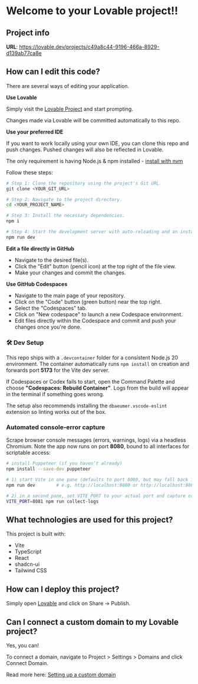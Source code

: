 # Welcome to your Lovable project!!

## Project info

**URL**: https://lovable.dev/projects/c49a8c44-9196-466a-8929-d139ab77ca8e

## How can I edit this code?

There are several ways of editing your application.

**Use Lovable**

Simply visit the [Lovable Project](https://lovable.dev/projects/c49a8c44-9196-466a-8929-d139ab77ca8e) and start prompting.

Changes made via Lovable will be committed automatically to this repo.

**Use your preferred IDE**

If you want to work locally using your own IDE, you can clone this repo and push changes. Pushed changes will also be reflected in Lovable.

The only requirement is having Node.js & npm installed - [install with nvm](https://github.com/nvm-sh/nvm#installing-and-updating)

Follow these steps:

```sh
# Step 1: Clone the repository using the project's Git URL.
git clone <YOUR_GIT_URL>

# Step 2: Navigate to the project directory.
cd <YOUR_PROJECT_NAME>

# Step 3: Install the necessary dependencies.
npm i

# Step 4: Start the development server with auto-reloading and an instant preview.
npm run dev
```

**Edit a file directly in GitHub**

- Navigate to the desired file(s).
- Click the "Edit" button (pencil icon) at the top right of the file view.
- Make your changes and commit the changes.

**Use GitHub Codespaces**

- Navigate to the main page of your repository.
- Click on the "Code" button (green button) near the top right.
- Select the "Codespaces" tab.
- Click on "New codespace" to launch a new Codespace environment.
- Edit files directly within the Codespace and commit and push your changes once you're done.

### 🛠 Dev Setup

This repo ships with a `.devcontainer` folder for a consistent Node.js 20 environment. The container automatically runs `npm install` on creation and forwards port **5173** for the Vite dev server.

If Codespaces or Codex fails to start, open the Command Palette and choose **"Codespaces: Rebuild Container"**. Logs from the build will appear in the terminal if something goes wrong.

The setup also recommends installing the `dbaeumer.vscode-eslint` extension so linting works out of the box.

### Automated console‑error capture

Scrape browser console messages (errors, warnings, logs) via a headless Chromium.  Note the app now runs on port **8080**, bound to all interfaces for scriptable access:

```bash
# install Puppeteer (if you haven’t already)
npm install --save-dev puppeteer

# 1) start Vite in one pane (defaults to port 8080, but may fall back if occupied)
npm run dev        # e.g. http://localhost:8080 or http://localhost:8081

# 2) in a second pane, set VITE_PORT to your actual port and capture console logs:
VITE_PORT=8081 npm run collect-logs
```

## What technologies are used for this project?

This project is built with:

- Vite
- TypeScript
- React
- shadcn-ui
- Tailwind CSS

## How can I deploy this project?

Simply open [Lovable](https://lovable.dev/projects/c49a8c44-9196-466a-8929-d139ab77ca8e) and click on Share -> Publish.

## Can I connect a custom domain to my Lovable project?

Yes, you can!

To connect a domain, navigate to Project > Settings > Domains and click Connect Domain.

Read more here: [Setting up a custom domain](https://docs.lovable.dev/tips-tricks/custom-domain#step-by-step-guide)
